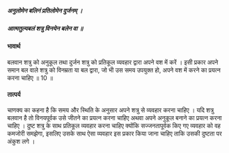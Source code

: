 ##### अनुलोमेन बलिनं प्रतिलोमेन दुर्जनम् ।
##### आत्मतुल्यबलं शत्रु विनयेन बलेन वा ॥

#### भावार्थ

बलवान शत्रु को अनुकूल तथा दुर्जन शत्रु को प्रतिकूल व्यवहार द्वारा अपने वश में करें । इसी प्रकार अपने समान बल वाले शत्रु को विनम्रता या बल द्वारा, जो भी उस समय उपयुक्त हो, अपने वश में करने का प्रयत्न करना चाहिए ॥ 10 ॥

#### तात्पर्य

चाणक्य का कहना है कि समय और स्थिति के अनुसार अपने शत्रु से व्यवहार करना चाहिए । यदि शत्रु बलवान है तो विनयपूर्वक उसे जीतने का प्रयत्न करना चाहिए अथवा अपने अनुकूल बनाने का प्रयत्न करना चाहिए । दुष्ट शत्रु के साथ प्रतिकूल व्यवहार करना चाहिए क्योंकि सज्जनतापूर्वक किए गए व्यवहार को वह कमजोरी समझेगा, इसलिए उसके साथ ऐसा व्यवहार इस प्रकार किया जाना चाहिए ताकि उसकी दुष्टता पर अंकुश लगे ।